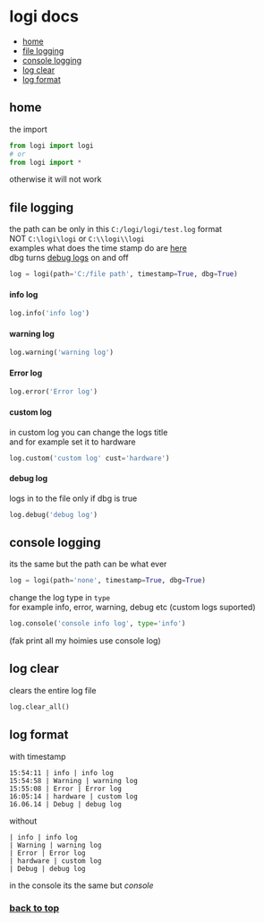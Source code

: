 # logi docs
- <a href='https://github.com/hiikion/logi/blob/main/docs.md#home'>home</a>
- <a href='https://github.com/hiikion/logi/blob/main/docs.md#file-logging'>file logging</a>
- <a href='https://github.com/hiikion/logi/blob/main/docs.md#console-logging'>console logging</a>
- <a href='https://github.com/hiikion/logi/blob/main/docs.md#log-clear'>log clear</a>
- <a href='https://github.com/hiikion/logi/blob/main/docs.md#log-format'>log format</a>

## home

the import 
```python
from logi import logi
# or
from logi import *
```
otherwise it will not work

## file logging
the path can be only in this ```C:/logi/logi/test.log``` format <br>
NOT ```C:\logi\logi``` or ```C:\\logi\\logi``` <br>
examples what does the time stamp do are <a href='https://github.com/hiikion/logi/blob/main/docs.md#log-format'>here</a> <br>
dbg turns <a href='https://github.com/hiikion/logi/blob/main/docs.md#debug-log'>debug logs</a> on and off
```python
log = logi(path='C:/file path', timestamp=True, dbg=True)
```
#### info log
```python
log.info('info log')
```
#### warning log
```python
log.warning('warning log')
```
#### Error log
```python
log.error('Error log')
```
#### custom log
in custom log you can change the logs title <br>
and for example set it to hardware
```python
log.custom('custom log' cust='hardware')
```
#### debug log
logs in to the file only if dbg is true
```python
log.debug('debug log')
```
## console logging

its the same but the path can be what ever 
```python
log = logi(path='none', timestamp=True, dbg=True)
```
change the log type in ```type``` <br>
for example info, error, warning, debug etc (custom logs suported)
```python
log.console('console info log', type='info')
```
(fak print all my hoimies use console log)
## log clear
clears the entire log file
```python
log.clear_all()
```
## log format
with timestamp
```
15:54:11 | info | info log
15:54:58 | Warning | warning log
15:55:08 | Error | Error log
16:05:14 | hardware | custom log
16.06.14 | Debug | debug log
```
without
```
| info | info log
| Warning | warning log
| Error | Error log
| hardware | custom log
| Debug | debug log
```
in the console its the same but *console*
### <a href='https://github.com/hiikion/logi/blob/main/docs.md#logi-docs'>back to top</a>
